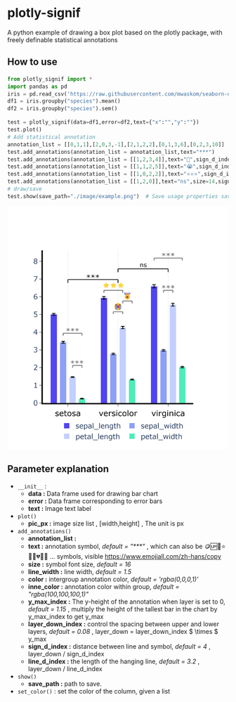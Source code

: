 # plotly-signif
 A python example of drawing a box plot based on the plotly package, with freely definable statistical annotations


## How to use

```py
from plotly_signif import *
import pandas as pd
iris = pd.read_csv('https://raw.githubusercontent.com/mwaskom/seaborn-data/master/iris.csv')
df1 = iris.groupby("species").mean()
df2 = iris.groupby("species").sem()
```

```py
test = plotly_signif(data=df1,error=df2,text={"x":"","y":""})  
test.plot()
# Add statistical annotation
annotation_list = [[0,1,1],[2,0,3,-1],[2,1,2,2],[0,1,3,6],[0,2,3,10]]
test.add_annotations(annotation_list = annotation_list,text="***")   
test.add_annotations(annotation_list = [[1,2,3,4]],text="🏅",sign_d_index=2) 
test.add_annotations(annotation_list = [[1,1,2,5]],text="😭",sign_d_index=2) 
test.add_annotations(annotation_list = [[1,0,2,2]],text="⭐⭐⭐",sign_d_index=2,size=12) 
test.add_annotations(annotation_list = [[1,2,0]],text="ns",size=14,sign_d_index=2) 
# draw/save
test.show(save_path="./image/example.png")  # Save usage properties save_path = "./image/example.png" 
```

![](./image/example.png)


## Parameter explanation

- `__init__` : 
  - **data :** Data frame used for drawing bar chart
  - **error :** Data frame corresponding to error bars
  - **text :** Image text label
- `plot()`
  - **pic_px :** image size list , [width,height] , The unit is px
- `add_annotations()`
  - **annotation_list :** 
  - **text :** annotation symbol, _default = "***"_ , which can also be 🪙🆙🏅⭐🔥🍋💔😃😭 ... symbols, visible https://www.emojiall.com/zh-hans/copy 
  - **size :**  symbol font size, _default = 16_
  - **line_width :** line width, _default = 1.5_
  - **color :** intergroup annotation color, _default = 'rgba(0,0,0,1)'_
  - **inne_color :**  annotation color within group, _default = "rgba(100,100,100,1)"_
  - **y_max_index :** The y-height of the annotation when layer is set to 0, _default = 1.15_ , multiply the height of the tallest bar in the chart by y_max_index to get y_max
  - **layer_down_index :** control the spacing between upper and lower layers, _default = 0.08_ , layer_down = layer_down_index $ \times $ y_max
  - **sign_d_index :** distance between line and symbol, _default = 4_ , layer_down / sign_d_index
  - **line_d_index :** the length of the hanging line, _default = 3.2_ , layer_down / line_d_index
- `show()`
  - **save_path :** path to save.
- `set_color()` : set the color of the column, given a list